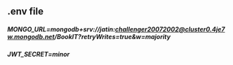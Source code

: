  ## .env file 
 
##### MONGO_URL=mongodb+srv://jatin:challenger20072002@cluster0.4je7w.mongodb.net/BookIT?retryWrites=true&w=majority
##### JWT_SECRET=minor

